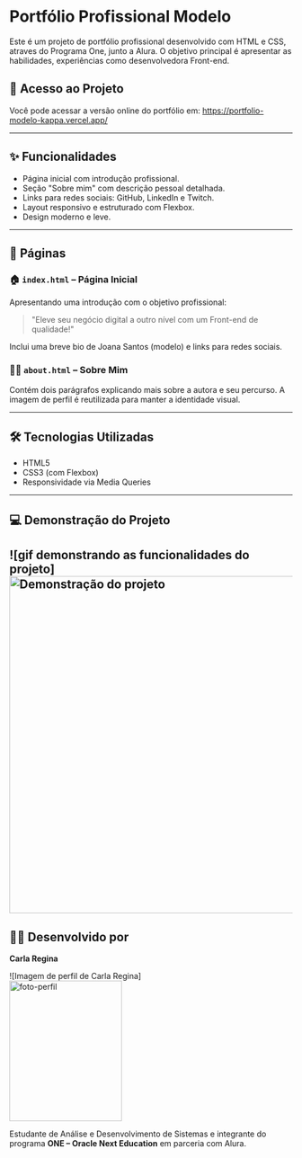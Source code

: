 
# Portfólio Profissional Modelo

Este é um projeto de portfólio profissional desenvolvido com HTML e CSS, atraves do Programa One, junto a Alura. O objetivo principal é apresentar as habilidades, experiências como desenvolvedora Front-end.

## 🔗 Acesso ao Projeto

Você pode acessar a versão online do portfólio em: https://portfolio-modelo-kappa.vercel.app/

---

## ✨ Funcionalidades

- Página inicial com introdução profissional.
- Seção "Sobre mim" com descrição pessoal detalhada.
- Links para redes sociais: GitHub, LinkedIn e Twitch.
- Layout responsivo e estruturado com Flexbox.
- Design moderno e leve.

---

## 📌 Páginas

### 🏠 `index.html` – Página Inicial
Apresentando uma introdução com o objetivo profissional:
> "Eleve seu negócio digital a outro nível com um Front-end de qualidade!"

Inclui uma breve bio de Joana Santos (modelo) e links para redes sociais.

### 👩‍💻 `about.html` – Sobre Mim
Contém dois parágrafos explicando mais sobre a autora e seu percurso. A imagem de perfil é reutilizada para manter a identidade visual.

---

## 🛠️ Tecnologias Utilizadas

- HTML5
- CSS3 (com Flexbox)
- Responsividade via Media Queries
---
## 💻 Demonstração do Projeto
![gif demonstrando as funcionalidades do projeto] <br>
<img src="https://raw.githubusercontent.com/CarlaReginaDeveloper/portfolio-modelo/main/assets/demo.gif" width="600" alt="Demonstração do projeto" />
---

## 🙋‍♀️ Desenvolvido por


**Carla Regina**

![Imagem de perfil de Carla Regina] <br>
<img src="https://github.com/user-attachments/assets/cbb3cd4a-a511-49e2-96e9-eea7b9063fca" width="200" height="250" alt="foto-perfil"/>

Estudante de Análise e Desenvolvimento de Sistemas e integrante do programa **ONE – Oracle Next Education** em parceria com Alura.
